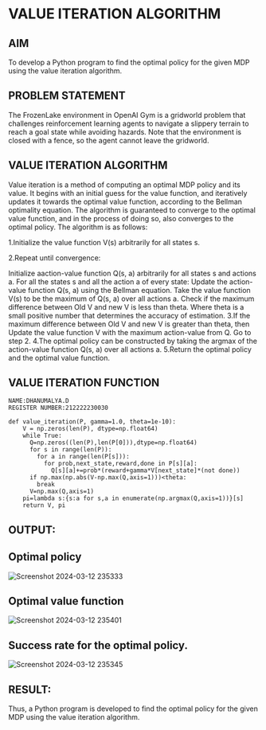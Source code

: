 # VALUE ITERATION ALGORITHM

## AIM
To develop a Python program to find the optimal policy for the given MDP using the value iteration algorithm.

## PROBLEM STATEMENT
The FrozenLake environment in OpenAI Gym is a gridworld problem that challenges reinforcement learning agents to navigate a slippery terrain to reach a goal state while avoiding hazards. Note that the environment is closed with a fence, so the agent cannot leave the gridworld.

## VALUE ITERATION ALGORITHM
Value iteration is a method of computing an optimal MDP policy and its value.
It begins with an initial guess for the value function, and iteratively updates it towards the optimal value function, according to the Bellman optimality equation.
The algorithm is guaranteed to converge to the optimal value function, and in the process of doing so, also converges to the optimal policy.
The algorithm is as follows:

1.Initialize the value function V(s) arbitrarily for all states s.

2.Repeat until convergence:

Initialize aaction-value function Q(s, a) arbitrarily for all states s and actions a.
For all the states s and all the action a of every state:
Update the action-value function Q(s, a) using the Bellman equation.
Take the value function V(s) to be the maximum of Q(s, a) over all actions a.
Check if the maximum difference between Old V and new V is less than theta.
Where theta is a small positive number that determines the accuracy of estimation. 3.If the maximum difference between Old V and new V is greater than theta, then
Update the value function V with the maximum action-value from Q.
Go to step 2. 4.The optimal policy can be constructed by taking the argmax of the action-value function Q(s, a) over all actions a. 5.Return the optimal policy and the optimal value function.

## VALUE ITERATION FUNCTION
```
NAME:DHANUMALYA.D
REGISTER NUMBER:212222230030
```
```
def value_iteration(P, gamma=1.0, theta=1e-10):
    V = np.zeros(len(P), dtype=np.float64)
    while True:
      Q=np.zeros((len(P),len(P[0])),dtype=np.float64)
      for s in range(len(P)):
        for a in range(len(P[s])):
          for prob,next_state,reward,done in P[s][a]:
            Q[s][a]+=prob*(reward+gamma*V[next_state]*(not done))
      if np.max(np.abs(V-np.max(Q,axis=1)))<theta:
        break
      V=np.max(Q,axis=1)
    pi=lambda s:{s:a for s,a in enumerate(np.argmax(Q,axis=1))}[s]
    return V, pi
```


## OUTPUT:
## Optimal policy
![Screenshot 2024-03-12 235333](https://github.com/Dhanudhanaraj/rl-value-iteration/assets/119218812/be619169-7b83-4b36-ba0e-02a921a72e1a)

## Optimal value function
![Screenshot 2024-03-12 235401](https://github.com/Dhanudhanaraj/rl-value-iteration/assets/119218812/821c3816-c0e9-413d-8ef9-306695b59349)

## Success rate for the optimal policy.
![Screenshot 2024-03-12 235345](https://github.com/Dhanudhanaraj/rl-value-iteration/assets/119218812/675ce63e-c3e9-4d81-bc0d-b0bce8e278c3)

## RESULT:
Thus, a Python program is developed to find the optimal policy for the given MDP using the value iteration algorithm.
